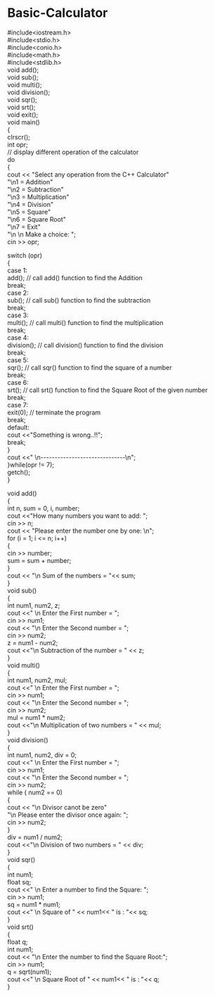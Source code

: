 # Basic-Calculator
#include<iostream.h>  
#include<stdio.h>  
#include<conio.h>  
#include<math.h>  
#include<stdlib.h>  
void add();  
void sub();  
void multi();  
void division();  
void sqr();  
void srt();  
void exit();  
void main()  
{  
clrscr();  
int opr;  
// display different operation of the calculator  
do  
{  
cout << "Select any operation from the C++ Calculator"  
     "\n1 = Addition"  
     "\n2 = Subtraction"  
     "\n3 = Multiplication"  
     "\n4 = Division"  
     "\n5 = Square"  
     "\n6 = Square Root"  
     "\n7 = Exit"  
     "\n \n Make a choice: ";  
     cin >> opr;  
  
   switch (opr)  
     {  
     case 1:  
    add();   // call add() function to find the Addition  
    break;  
    case 2:  
    sub();   // call sub() function to find the subtraction  
    break;  
    case 3:  
    multi(); // call multi() function to find the multiplication  
    break;  
    case 4:  
    division(); // call division() function to find the division  
    break;  
    case 5:  
    sqr(); // call sqr() function to find the square of a number  
    break;  
    case 6:  
    srt(); // call srt() function to find the Square Root of the given number  
    break;  
    case 7:  
    exit(0);   // terminate the program  
    break;  
    default:  
    cout <<"Something is wrong..!!";  
    break;  
    }  
    cout <<" \n------------------------------\n";  
    }while(opr != 7);  
    getch();  
    }  
  
void add()  
{  
int n, sum = 0, i, number;  
cout <<"How many numbers you want to add: ";  
cin >> n;  
cout << "Please enter the number one by one: \n";  
for (i = 1; i <= n; i++)  
{  
cin >> number;  
sum = sum + number;  
}  
cout << "\n Sum of the numbers = "<< sum;  
}  
void sub()  
{  
int num1, num2, z;  
cout <<" \n Enter the First number = ";  
cin >> num1;  
cout << "\n Enter the Second number = ";  
cin >> num2;  
z = num1 - num2;  
cout <<"\n Subtraction of the number = " << z;  
}  
void multi()  
{  
int num1, num2, mul;  
cout <<" \n Enter the First number = ";  
cin >> num1;  
cout << "\n Enter the Second number = ";  
cin >> num2;  
mul = num1 * num2;  
cout <<"\n Multiplication of two numbers = " << mul;  
}  
void division()  
{  
int num1, num2, div = 0;  
cout <<" \n Enter the First number = ";  
cin >> num1;  
cout << "\n Enter the Second number = ";  
cin >> num2;  
while ( num2 == 0)  
     {  
     cout << "\n Divisor canot be zero"  
         "\n Please enter the divisor once again: ";  
         cin >> num2;  
         }  
div = num1 / num2;  
cout <<"\n Division of two numbers = " << div;  
}  
void sqr()  
{  
int num1;  
float sq;  
cout <<" \n Enter a number to find the Square: ";  
cin >> num1;  
sq = num1 * num1;  
cout <<" \n Square of " << num1<< " is : "<< sq;  
}  
void srt()  
{  
float q;  
int num1;  
cout << "\n Enter the number to find the Square Root:";  
cin >> num1;  
q = sqrt(num1);  
cout <<" \n Square Root of " << num1<< " is : "<< q;  
} 
